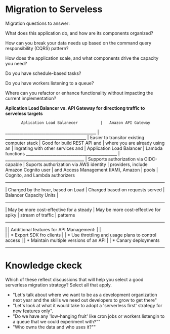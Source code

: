 # Migration to Serveless

Migration questions to answer:

What does this application do, and how are its components organized?

How can you break your data needs up based on the command query responsibility (CQRS) pattern?

How does the application scale, and what components drive the capacity you need?

Do you have schedule-based tasks?

Do you have workers listening to a queue?

Where can you refactor or enhance functionality without impacting the current implementation?

**Aplication Load Balancer vs. API Gateway for directiong traffic to serveless targets**

  
           Aplication Load Balanecer          |   Amazon API Gateway
_____________________________________________ | ________________________________________
| Easier to transitor existing computer stack | Good for build REST API and
| where you are already using an              | Ingrating with other services and
| Application Load Balancer                   | Lambda functions
_____________________________________________ | _______________________________________
| Supports authorization via OIDC-capable     | Suports authorization via AWS identity
| providers, include Amazon Cognito user      | and Access Management (IAM), Amazon
| pools                                       | Cognito, and Lambda authorizers
______________________________________________________________________________________
| Charged by the hour, based on Load          | Charged based on requests served
| Balancer Capacity Units                     | 
______________________________________________________________________________________
| May be more cost-effective for a steady     | May be more cost-effective for spiky
| stream of traffic                           | patterns
______________________________________________________________________________________
|                                             | Additional features for API Management:
|                                             |  
|                                             | * Export SDK fro clients
|                                             | * Use throttling and usage plans to control access
|                                             | * Maintain multiple versions of an API
|                                             | * Canary deployments
______________________________________________________________________________________



# Knowledge ckeck

Which of these reflect discussions that will help you select a good serverless migration strategy? Select all that apply. 

* "Let's talk about where we want to be as a development organization next
year and the skills we need out developers to grow to get there"
* "Let's look at what it would take to adopt a 'serverless first' strategy for new
features only".
* "Do we have any 'low-hanging fruit' like cron jobs or workers listengin to a
queue that we could experiment with?""
* "Who owns the data and who uses it?""
